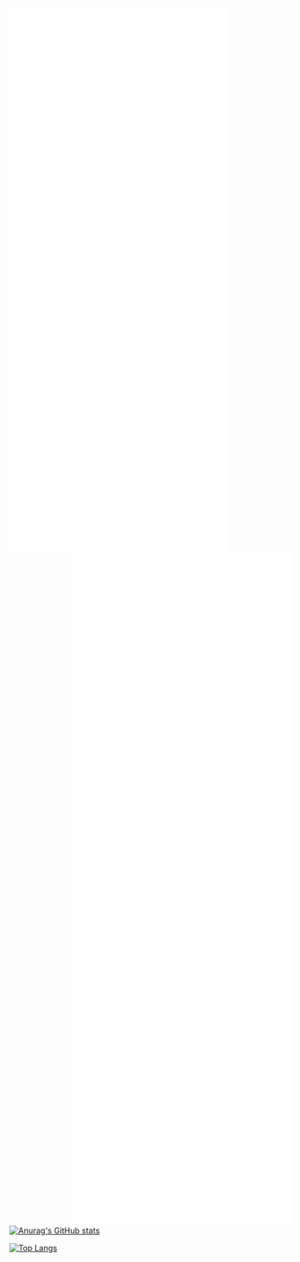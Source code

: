 [<img align="left" width="390" src="https://raw.githubusercontent.com/rei-smz/rei-smz/metrics-renders/metrics-left.svg">](#)
[<img align="right" width="390" src="https://raw.githubusercontent.com/rei-smz/rei-smz/metrics-renders/metrics-right.svg">](#)

[![Anurag's GitHub stats](https://github-readme-stats.vercel.app/api?username=rei-smz&count_private=true&show_icons=true&include_all_commits=true)](https://github.com/anuraghazra/github-readme-stats)

[![Top Langs](https://github-readme-stats.vercel.app/api/top-langs/?username=rei-smz&layout=compact)](https://github.com/anuraghazra/github-readme-stats)
